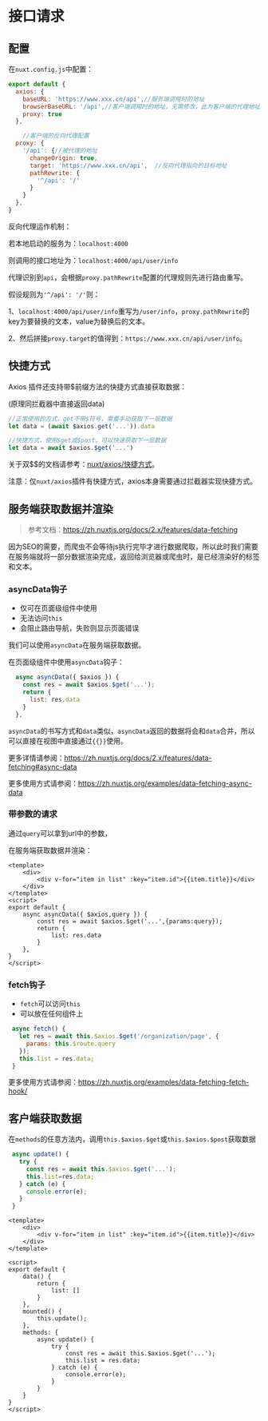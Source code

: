 # 接口请求



## 配置

在`nuxt.config.js`中配置：

```js
export default {
  axios: {
    baseURL: 'https://www.xxx.cn/api',//服务端调用时的地址
    browserBaseURL: '/api',//客户端调用时的地址，无需修改，此为客户端的代理地址，若要修改通过下方的proxy.target配置
    proxy: true
  },

	//客户端的反向代理配置
  proxy: {
    '/api': {//被代理的地址
      changeOrigin: true,
      target: 'https://www.xxx.cn/api',  //反向代理指向的目标地址
      pathRewrite: {
        '^/api': '/'
      }
    }
  },
}
```



反向代理运作机制：

若本地启动的服务为：`localhost:4000`

则调用的接口地址为：`localhost:4000/api/user/info`

代理识别到`api`，会根据`proxy.pathRewrite`配置的代理规则先进行路由重写。

假设规则为`'^/api': '/'`则：

1、`localhost:4000/api/user/info`重写为`/user/info`，`proxy.pathRewrite`的key为要替换的文本，value为替换后的文本。

2、然后拼接`proxy.target`的值得到：`https://www.xxx.cn/api/user/info`。





## 快捷方式

Axios 插件还支持带$前缀方法的快捷方式直接获取数据：

(原理同拦截器中直接返回data)

```js
//正常使用的方式，get不带$符号，需要手动获取下一层数据
let data = (await $axios.get('...')).data

//快捷方式，使用$get或$post，可以快速获取下一层数据
let data = await $axios.$get('...')
```

关于双$$的文档请参考：[nuxt/axios/快捷方式](https://axios.nuxtjs.org/usage/#-shortcuts)。

注意：仅`nuxt/axios`插件有快捷方式，axios本身需要通过拦截器实现快捷方式。





## 服务端获取数据并渲染

>  参考文档：https://zh.nuxtjs.org/docs/2.x/features/data-fetching

因为SEO的需要，而爬虫不会等待js执行完毕才进行数据爬取，所以此时我们需要在服务端就将一部分数据渲染完成，返回给浏览器或爬虫时，是已经渲染好的标签和文本。



### asyncData钩子

- 仅可在页面级组件中使用
- 无法访问`this`
- 会阻止路由导航，失败则显示页面错误



我们可以使用`asyncData`在服务端获取数据。

在页面级组件中使用`asyncData`钩子：

```js
  async asyncData({ $axios }) {
    const res = await $axios.$get('...');
    return {
      list: res.data
    }
  },
```

`asyncData`的书写方式和`data`类似，`asyncData`返回的数据将会和`data`合并，所以可以直接在视图中直接通过`{{}}`使用。



更多详情请参阅：https://zh.nuxtjs.org/docs/2.x/features/data-fetching#async-data

更多使用方式请参阅：https://zh.nuxtjs.org/examples/data-fetching-async-data



### 带参数的请求

通过`query`可以拿到url中的参数，

在服务端获取数据并渲染：

````vue
<template>
    <div>
        <div v-for="item in list" :key="item.id">{{item.title}}</div>
    </div>
</template>
<script>
export default {
    async asyncData({ $axios,query }) {
        const res = await $axios.$get('...',{params:query});
        return {
            list: res.data
        }
    },
}
</script>
````





###  fetch钩子

- `fetch`可以访问`this`
- 可以放在任何组件上

```js
 async fetch() {
   let res = await this.$axios.$get('/organization/page', {
     params: this.$route.query
   });
   this.list = res.data;
 }
```

更多使用方式请参阅：https://zh.nuxtjs.org/examples/data-fetching-fetch-hook/



## 客户端获取数据

在`methods`的任意方法内，调用`this.$axios.$get`或`this.$axios.$post`获取数据

```js
 async update() {
   try {
     const res = await this.$axios.$get('...');
     this.list=res.data;
   } catch (e) {
     console.error(e);
   }
 }
```



```vue
<template>
    <div>
        <div v-for="item in list" :key="item.id">{{item.title}}</div>
    </div>
</template>

<script>
export default {
    data() {
        return {
            list: []
        }
    },
    mounted() {
        this.update();
    },
    methods: {
        async update() {
            try {
                const res = await this.$axios.$get('...');
                this.list = res.data;
            } catch (e) {
                console.error(e);
            }
        }
    }
}
</script>

```

